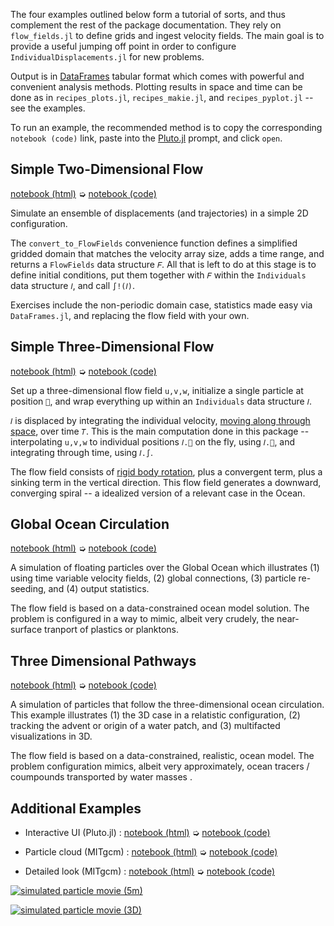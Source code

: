 
The four examples outlined below form a tutorial of sorts, and thus complement the rest of the package documentation. They rely on `flow_fields.jl` to define grids and ingest velocity fields. The main goal is to provide a useful jumping off point in order to configure `IndividualDisplacements.jl` for new problems.

Output is in [DataFrames](https://juliadata.github.io/DataFrames.jl/latest/) tabular format which comes with powerful and convenient analysis methods. Plotting results in space and time can be done as in `recipes_plots.jl`, `recipes_makie.jl`, and `recipes_pyplot.jl` -- see the examples.

To run an example, the recommended method is to copy the corresponding `notebook (code)` link, paste into the [Pluto.jl](https://github.com/fonsp/Pluto.jl/wiki/🔎-Basic-Commands-in-Pluto) prompt, and click `open`.

## Simple Two-Dimensional Flow

[notebook (html)](random_flow_field.html) ➭ [notebook (code)](https://github.com/JuliaClimate/IndividualDisplacements.jl/blob/master/examples/basics/random_flow_field.jl)

Simulate an ensemble of displacements (and trajectories) in a simple 2D configuration. 

The `convert_to_FlowFields` convenience function defines a simplified gridded domain that matches the velocity array size, adds a time range, and returns a `FlowFields`
data structure `𝐹`. 
All that is left to do at this stage is to define initial conditions, put them together with `𝐹` within the `Individuals` data structure `𝐼`, and call `∫!(𝐼)`.

Exercises include the non-periodic domain case, statistics made easy via `DataFrames.jl`, and replacing the flow field with your own.

## Simple Three-Dimensional Flow

[notebook (html)](solid_body_rotation.html) ➭ [notebook (code)](https://github.com/JuliaClimate/IndividualDisplacements.jl/blob/master/examples/basics/solid_body_rotation.jl)

Set up a three-dimensional flow field `u,v,w`, initialize a single particle at position `📌`, and wrap everything up within an `Individuals` data structure `𝐼`.

`𝐼` is displaced by integrating the individual velocity, [moving along through space](https://en.wikipedia.org/wiki/Lagrangian_and_Eulerian_specification_of_the_flow_field), over time `𝑇`.  This is the main computation done in this package -- interpolating `u,v,w` to individual positions `𝐼.📌` on the fly, using `𝐼.🚄`, and integrating through time, using `𝐼.∫`.

The flow field consists of [rigid body rotation](https://en.wikipedia.org/wiki/Rigid_body), plus a convergent term, plus a sinking term in the vertical direction. This flow field generates a downward, converging spiral -- a idealized version of a relevant case in the Ocean.

## Global Ocean Circulation

[notebook (html)](global_ocean_circulation.html) ➭ [notebook (code)](https://github.com/JuliaClimate/IndividualDisplacements.jl/blob/master/examples/worldwide/global_ocean_circulation.jl)

A simulation of floating particles over the Global Ocean which illustrates (1) using time variable velocity fields, (2) global connections, (3) particle re-seeding, and (4) output statistics. 

The flow field is based on a data-constrained ocean model solution. The problem is configured in a way to mimic, albeit very crudely, the near-surface tranport of plastics or planktons.

## Three Dimensional Pathways

[notebook (html)](three_dimensional_ocean.html) ➭ [notebook (code)](https://github.com/JuliaClimate/IndividualDisplacements.jl/blob/master/examples/worldwide/three_dimensional_ocean.jl)

A simulation of particles that follow the three-dimensional ocean circulation. This example illustrates (1) the 3D case in a relatistic configuration, (2) tracking the advent or origin of a water patch, and (3) multifacted visualizations in 3D.

The flow field is based on a data-constrained, realistic, ocean model. The problem configuration mimics, albeit very approximately, ocean tracers / coumpounds transported by water masses .

## Additional Examples

- Interactive UI (Pluto.jl) : [notebook (html)](interactive_UI.html) ➭ [notebook (code)](https://github.com/JuliaClimate/IndividualDisplacements.jl/blob/master/examples/worldwide/interactive_UI.jl)

- Particle cloud (MITgcm) : [notebook (html)](../particle_cloud/index.html) ➭ [notebook (code)](https://github.com/JuliaClimate/IndividualDisplacements.jl/blob/master/examples/basics/particle_cloud.jl)

- Detailed look (MITgcm) : [notebook (html)](../detailed_look/index.html) ➭ [notebook (code)](https://github.com/JuliaClimate/IndividualDisplacements.jl/blob/master/examples/basics/detailed_look.jl)

[![simulated particle movie (5m)](https://user-images.githubusercontent.com/20276764/84766999-b801ad80-af9f-11ea-922a-610ad8a257dc.png)](https://youtu.be/W5DNqJG9jt0)

[![simulated particle movie (3D)](https://user-images.githubusercontent.com/20276764/94491485-595ee900-01b6-11eb-95e6-c2cacb812f46.png)](https://youtu.be/twAAE_WUs_g)
